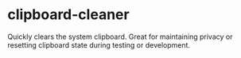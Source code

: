 # clipboard-cleaner
Quickly clears the system clipboard. Great for maintaining privacy or resetting clipboard state during testing or development.
